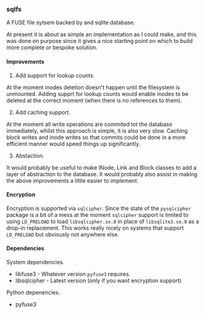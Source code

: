 ### sqlfs ###

A FUSE file sytsem backed by and sqlite database.

At present it is about as simple an implementation as I could make, and this
was done on purpose since it gives a nice starting point on which to build more
complete or bespoke solution.


#### Improvements ####

1. Add support for lookup counts.

  At the moment inodes deletion doesn't happen until the filesystem is
  unmounted. Adding supprt for lookup counts would enable inodes to be deleted
  at the correct moment (when there is no references to them).

2. Add caching support.

  At the moment all write operations are commited tot the database immediately,
  whilst this approach is simple, it is also very slow. Caching block writes
  and inode writes so that commits could be done in a more efficient manner
  would speed things up significantly.

3. Abstaction.

  It would probably be useful to make INode, Link and Block classes to add a
  layer of abstraction to the database. It would probably also assist in making
  the above improvements a little easier to implement.


#### Encryption ####

Encryption is supported via `sqlcipher`. Since the state of the `pysqlcipher`
package is a bit of a mess at the moment `sqlcipher` support is limited to
using `LD_PRELOAD` to load `libsqlcipher.so.0` in place of `libsqlite3.so.0` as
a drop-in replacement. This works really nicely on systems that support
`LD_PRELOAD` but obviously not anywhere else.


#### Dependencies ####

System dependencies.

  * libfuse3 - Whatever version `pyfuse3` requires.
  * libsqlcipher - Latest version (only if you want encryption support)

Python depenencies.

  * pyfuse3
